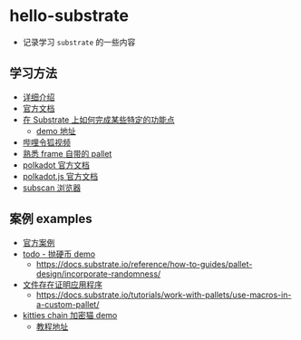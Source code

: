 # hello-substrate

- 记录学习 `substrate` 的一些内容

## 学习方法

- [详细介绍](https://mp.weixin.qq.com/s/dsdRCZGYdzRcjqW4BvT-kA)
- [官方文档](https://docs.substrate.io/quick-start/)
- [在 Substrate 上如何完成某些特定的功能点](https://docs.substrate.io/reference/how-to-guides/)
  - [demo 地址](https://github.com/substrate-developer-hub/substrate-how-to-guides)
- [哔哩令狐视频](https://space.bilibili.com/485433391?spm_id_from=333.337.search-card.all.click)
- [熟悉 frame 自带的 pallet](https://github.com/paritytech/substrate/tree/master/frame)
- [polkadot 官方文档](https://wiki.polkadot.network/docs/getting-started)
- [polkadot.js 官方文档](https://polkadot.js.org/docs/)
- [subscan 浏览器](https://www.subscan.io/)

## 案例 examples

- [官方案例](https://github.com/paritytech/substrate/tree/master/frame/examples)
- [todo - 抛硬币 demo]()
  - https://docs.substrate.io/reference/how-to-guides/pallet-design/incorporate-randomness/
- [文件存在证明应用程序](https://github.com/hello-substrate/substrate-pallet/tree/file-exists-claim)
  - https://docs.substrate.io/tutorials/work-with-pallets/use-macros-in-a-custom-pallet/
- [kitties chain 加密猫 demo](https://github.com/hello-substrate/substrate-pallet/tree/kitties)
  - [教程地址](https://doc.deepernetwork.org/tutorials/v3/kitties/pt1/)
